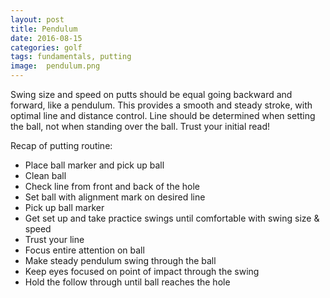 ```yaml
---
layout: post
title: Pendulum
date: 2016-08-15
categories: golf
tags: fundamentals, putting
image:  pendulum.png
---
```


Swing size and speed on putts should be equal going backward and forward, like a pendulum.  This provides a smooth and steady stroke, with optimal line and distance control.  Line should be determined when setting the ball, not when standing over the ball.  Trust your initial read!

Recap of putting routine:

* Place ball marker and pick up ball
* Clean ball
* Check line from front and back of the hole
* Set ball with alignment mark on desired line
* Pick up ball marker
* Get set up and take practice swings until comfortable with swing size & speed
* Trust your line
* Focus entire attention on ball 
* Make steady pendulum swing through the ball
* Keep eyes focused on point of impact through the swing
* Hold the follow through until ball reaches the hole
